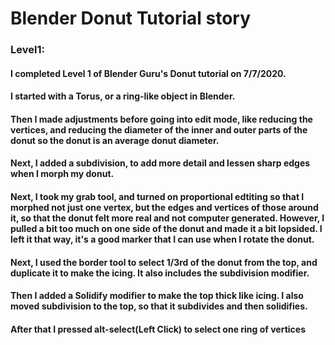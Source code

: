 # Blender Donut Tutorial story
### Level1:
#### I completed Level 1 of Blender Guru's Donut tutorial on 7/7/2020.
#### I started with a Torus, or a ring-like object in Blender.
#### Then I made adjustments before going into edit mode, like reducing the vertices, and reducing the diameter of the inner and outer parts of the donut so the donut is an average donut diameter.
#### Next, I added a subdivision, to add more detail and lessen sharp edges when I morph my donut.
#### Next, I took my grab tool, and turned on proportional edtiting so that I morphed not just one vertex, but the edges and vertices of those around it, so that the donut felt more real and not computer generated. However, I pulled a bit too much on one side of the donut and made it a bit lopsided. I left it that way, it's a good marker that I can use when I rotate the donut.
#### Next, I used the border tool to select 1/3rd of the donut from the top, and duplicate it to make the icing. It also includes the subdivision modifier.
#### Then I added a Solidify modifier to make the top thick like icing. I also moved subdivision to the top, so that it subdivides and then solidifies.
#### After that I pressed alt-select(Left Click) to select one ring of vertices 
